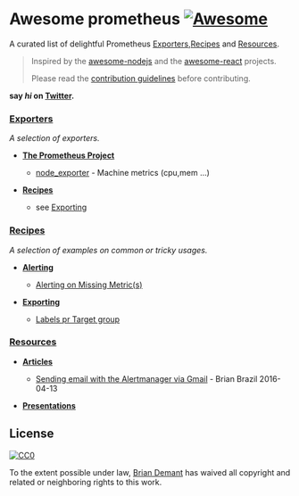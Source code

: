 # Awesome prometheus  [![Awesome](https://cdn.rawgit.com/sindresorhus/awesome/d7305f38d29fed78fa85652e3a63e154dd8e8829/media/badge.svg)](https://github.com/sindresorhus/awesome)

A curated list of delightful Prometheus [Exporters](#exporters),[Recipes](#recipes) and [Resources](#resources).

> Inspired by the [awesome-nodejs](https://github.com/sindresorhus/awesome-nodejs) and the [awesome-react](https://github.com/enaqx/awesome-react) projects.
>
> Please read the [contribution guidelines](contributing.md) before contributing.

**say *hi* on [Twitter](https://twitter.com/briandemant).**


### [Exporters](#exporters)

*A selection of exporters.* 

- **[The Prometheus Project](https://github.com/prometheus)**
  - [node_exporter](https://github.com/prometheus/node_exporter) - Machine metrics (cpu,mem ...)
   
- **[Recipes](#recipes)**
  - see [Exporting](#exporting)
	

### [Recipes](#recipes)

*A selection of examples on common or tricky usages.*

- **[Alerting](#alerting)**
  - [Alerting on Missing Metric(s)](recipes/_todo/alerting_on_missing_metric)
  
- **[Exporting](#exporting)**
  - [Labels pr Target group](recipes/scraping_with_labels_pr_target_group)


### [Resources](#resources)

- **[Articles](#articles)**
  - [Sending email with the Alertmanager via Gmail](http://www.robustperception.io/sending-email-with-the-alertmanager-via-gmail/) - Brian Brazil 2016-04-13
  
- **[Presentations](#presentations)**

## License

[![CC0](http://mirrors.creativecommons.org/presskit/buttons/88x31/svg/cc-zero.svg)](https://creativecommons.org/publicdomain/zero/1.0/)

To the extent possible under law, [Brian Demant](brian.demant@gmail.com) has waived all copyright and related or neighboring rights to this work.

